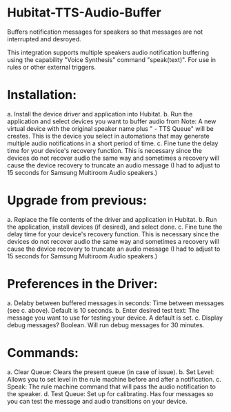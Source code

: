 # Hubitat-TTS-Audio-Buffer
Buffers  notification messages for speakers so that messages are not interrupted and desroyed.

This integration supports multiple speakers audio notification buffering using the capability "Voice Synthesis" command "speak(text)".  For use in rules or other external triggers.

# Installation:
a.  Install the device driver and application into Hubitat.
b.  Run the application and select devices you want to buffer audio from
    Note:  A new virtual device with the original speaker name plus 
          " - TTS Queue" will be creates. This is the device you select in
          automations that may generate multiple audio notifications in a 
          short period of time.
c.  Fine tune the delay time for your device's recovery function.  This is
    necessary since the devices do not recover audio the same way and 
    sometimes a recovery will cause the device recovery to truncate an 
    audio message (I had to adjust to 15 seconds for Samsung Multiroom 
    Audio speakers.)
           
# Upgrade from previous:
a.  Replace the file contents of the driver and application in Hubitat.
b.  Run the application, install devices (if desired), and select done.
c.  Fine tune the delay time for your device's recovery function.  This 
    is necessary since the devices do not recover audio the same way and 
    sometimes a recovery will cause the device recovery to truncate an 
    audio message (I had to adjust to 15 seconds for Samsung Multiroom 
    Audio speakers.)
           
# Preferences in the Driver:
a.  Delaby between buffered messages in seconds:  Time between messages 
    (see c. above).  Default is 10 seconds.
b.  Enter desired test text:  The message you want to use for testing 
    your device.  A default is set.
c.  Display debug messages?  Boolean.  Will run debug messages for 30 
    minutes.

# Commands:
a.  Clear Queue:  Clears the present queue (in case of issue).
b.  Set Level:  Allows you to set level in the rule machine before and 
    after a notification.
c.  Speak:  The rule machine command that will pass the audio 
    notification to the speaker.
d.  Test Queue:  Set up for calibrating.  Has four messages so you can 
    test the message and audio transitions on your device.
